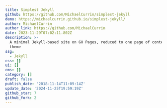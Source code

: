 ```yaml
---
title: Simplest Jekyll
github: https://github.com/MichaelCurrin/simplest-jekyll
demo: https://michaelcurrin.github.io/simplest-jekyll/
author: MichaelCurrin
author_link: https://github.com/MichaelCurrin
date: 2023-11-29T07:02:11.802Z
description: >-
  A minimal Jekyll-based site on GH Pages, reduced to one page of content with a
  theme
ssg:
  - Jekyll
css: []
ui: []
cms: []
category: []
draft: false
publish_date: '2018-11-14T11:09:14Z'
update_date: '2024-11-25T19:59:19Z'
github_star: 7
github_fork: 2
---
```

